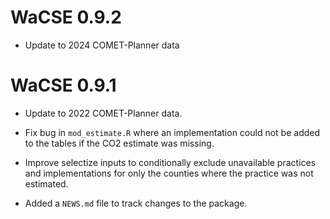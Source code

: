 # WaCSE 0.9.2

* Update to 2024 COMET-Planner data

# WaCSE 0.9.1

* Update to 2022 COMET-Planner data.

* Fix bug in `mod_estimate.R` where an implementation could not be added to the tables if the CO2 estimate was missing.

* Improve selectize inputs to conditionally exclude unavailable practices and implementations for only the counties where the practice was not estimated.

* Added a `NEWS.md` file to track changes to the package.

